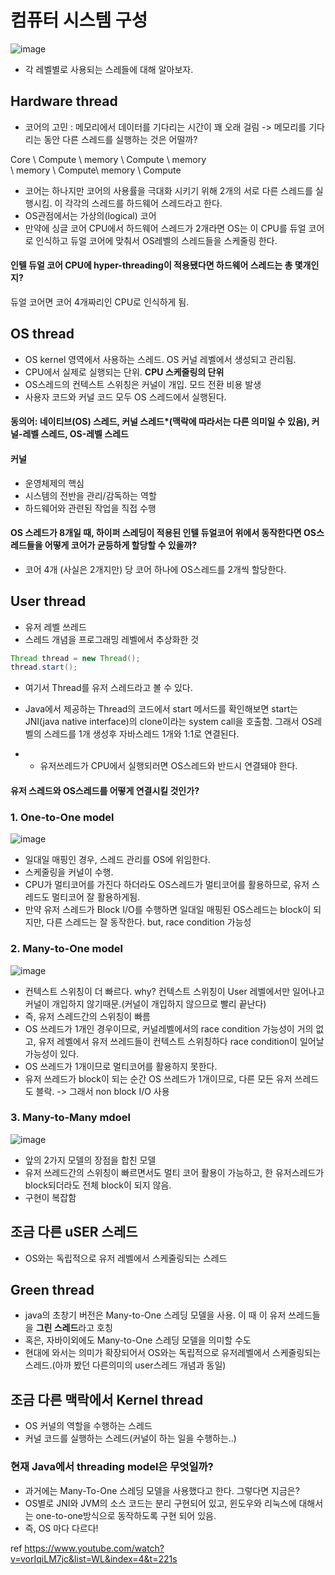 # 컴퓨터 시스템 구성

![image](https://github.com/LeeHyogon/cs-/assets/45483116/a0c26e0e-5dd9-40c6-905b-8fa99f121ec3)


- 각 레벨별로 사용되는 스레들에 대해 알아보자.


## Hardware thread 
- 코어의 고민 : 메모리에서 데이터를 기다리는 시간이 꽤 오래 걸림
-> 메모리를 기다리는 동안 다른 스레드를 실행하는 것은 어떨까?

Core \ Compute \ memory \ Compute \ memory  
        \ memory  \ Compute\ memory  \ Compute 
- 코어는 하나지만 코어의 사용률을 극대화 시키기 위해 2개의 서로 다른 스레드를 실행시킴. 이 각각의 스레드를 하드웨어 스레드라고 한다.
- OS관점에서는 가상의(logical) 코어
- 만약에 싱글 코어 CPU에서 하드웨어 스레드가 2개라면 OS는 이 CPU를 듀얼 코어로 인식하고 듀얼 코어에 맞춰서 OS레벨의 스레드들을 스케줄링 한다.

#### 인텔 듀얼 코어 CPU에 hyper-threading이 적용됐다면 하드웨어 스레드는 총 몇개인지?
듀얼 코어면 코어 4개짜리인 CPU로 인식하게 됨.


## OS thread
- OS kernel 영역에서 사용하는 스레드. OS 커널 레벨에서 생성되고 관리됨.
- CPU에서 실제로 실행되는 단위. **CPU 스케줄링의 단위**
- OS스레드의 컨텍스트 스위칭은 커널이 개입. 모드 전환 비용 발생
- 사용자 코드와 커널 코드 모두 OS 스레드에서 실행된다.

#### 동의어: 네이티브(OS) 스레드, 커널 스레드*(맥락에 따라서는 다른 의미일 수 있음), 커널-레벨 스레드, OS-레벨 스레드

#### 커널
- 운영체제의 핵심
- 시스템의 전반을 관리/감독하는 역할
- 하드웨어와 관련된 작업을 직접 수행

#### OS 스레드가 8개일 때, 하이퍼 스레딩이 적용된 인텔 듀얼코어 위에서 동작한다면 OS스레드들을 어떻게 코어가 균등하게 할당할 수 있을까? 
- 코어 4개 (사실은 2개지만) 당 코어 하나에 OS스레드를 2개씩 할당한다.

## User thread
- 유저 레벨 쓰레드
- 스레드 개념을 프로그래밍 레벨에서 추상화한 것

``` java
Thread thread = new Thread();
thread.start();
```
- 여기서 Thread를 유저 스레드라고 볼 수 있다.
- Java에서 제공하는 Thread의 코드에서 start 메서드를 확인해보면 start는 JNI(java native interface)의 clone이라는 system call을 호출함. 그래서 OS레벨의 스레드를 1개 생성후 자바스레드 1개와 1:1로 연결된다.

- - 유저쓰레드가 CPU에서 실행되러면 OS스레드와 반드시 연결돼야 한다.
 
#### 유저 스레드와 OS스레드를 어떻게 연결시킬 것인가?

### 1. One-to-One model
![image](https://github.com/LeeHyogon/cs-/assets/45483116/5779f6f5-0bea-4635-a3e9-b4456dd0606c)

- 일대일 매핑인 경우, 스레드 관리를 OS에 위임한다.
- 스케줄링을 커널이 수행.
- CPU가 멀티코어를 가진다 하더라도 OS스레드가 멀티코어를 활용하므로, 유저 스레드도 멀티코어 잘 활용하게됨.
- 만약 유저 스레드가 Block I/O를 수행하면 일대일 매핑된 OS스레드는 block이 되지만, 다른 스레드는 잘 동작한다. but, race condition 가능성

### 2. Many-to-One model
![image](https://github.com/LeeHyogon/cs-/assets/45483116/4a760ff5-a2f7-46cc-94f6-9f912a8dbc9c)

- 컨텍스트 스위칭이 더 빠르다. why? 컨텍스트 스위칭이 User 레벨에서만 일어나고 커널이 개입하지 않기때문.(커널이 개입하지 않으므로 빨리 끝난다)
- 즉, 유저 스레드간의 스위칭이 빠름
- OS 쓰레드가 1개인 경우이므로, 커널레벨에서의 race condition 가능성이 거의 없고, 유저 레벨에서 유저 쓰레드들이 컨텍스트 스위칭하다 race condition이 일어날 가능성이 있다.
- OS 쓰레드가 1개이므로 멀티코어를 활용하지 못한다.
- 유저 쓰레드가 block이 되는 순간 OS 쓰레드가 1개이므로, 다른 모든 유저 쓰레드도 블락. -> 그래서 non block I/O 사용

### 3. Many-to-Many mdoel

![image](https://github.com/LeeHyogon/cs-/assets/45483116/eded04aa-772b-4680-84b4-61c0aaaceab2)

- 앞의 2가지 모델의 장점을 합친 모델
- 유저 쓰레드간의 스위칭이 빠르면서도 멀티 코어 활용이 가능하고, 한 유저스레드가 block되더라도 전체 block이 되지 않음.
- 구현이 복잡함


## 조금 다른 uSER 스레드
- OS와는 독립적으로 유저 레벨에서 스케줄링되는 스레드

## Green thread

- java의 초창기 버전은 Many-to-One 스레딩 모델을 사용. 이 때 이 유저 쓰레드들을 **그린 스레드**라고 호칭
- 혹은, 자바이외에도 Many-to-One 스레딩 모델을 의미할 수도
- 현대에 와서는 의미가 확장되어서 OS와는 독립적으로 유저레벨에서 스케줄링되는 스레드.(아까 봤던 다른의미의 user스레드 개념과 동일)

## 조금 다른 맥락에서 Kernel thread
- OS 커널의 역할을 수행하는 스레드
- 커널 코드를 실행하는 스레드(커널이 하는 일을 수행하는..)



### 현재 Java에서 threading model은 무엇일까?
- 과거에는 Many-To-One 스레딩 모델을 사용했다고 한다. 그렇다면 지금은?
- OS별로 JNI와 JVM의 소스 코드는 분리 구현되어 있고, 윈도우와 리눅스에 대해서는 one-to-one방식으로 동작하도록 구현 되어 있음.
- 즉, OS 마다 다르다!



ref https://www.youtube.com/watch?v=vorIqiLM7jc&list=WL&index=4&t=221s
